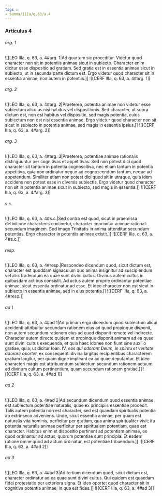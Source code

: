```yaml
---
tags : 
- Summa/IIIa/q.63/a.4
---
```


### Articulus 4

###### arg. 1
![[LEO IIIa, q. 63, a. 4#arg. 1|Ad quartum sic proceditur. Videtur quod character non sit in potentiis animae sicut in subiecto. Character enim dicitur esse dispositio ad gratiam. Sed gratia est in essentia animae sicut in subiecto, ut in secunda parte dictum est. Ergo videtur quod character sit in essentia animae, non autem in potentiis.]]
![[CERF IIIa, q. 63, a. 4#arg. 1]]

###### arg. 2
![[LEO IIIa, q. 63, a. 4#arg. 2|Praeterea, potentia animae non videtur esse subiectum alicuius nisi habitus vel dispositionis. Sed character, ut supra dictum est, non est habitus vel dispositio, sed magis potentia, cuius subiectum non est nisi essentia animae. Ergo videtur quod character non sit sicut in subiecto in potentia animae, sed magis in essentia ipsius.]]
![[CERF IIIa, q. 63, a. 4#arg. 2]]

###### arg. 3
![[LEO IIIa, q. 63, a. 4#arg. 3|Praeterea, potentiae animae rationalis distinguuntur per cognitivas et appetitivas. Sed non potest dici quod character sit tantum in potentia cognoscitiva, nec etiam tantum in potentia appetitiva, quia non ordinatur neque ad cognoscendum tantum, neque ad appetendum. Similiter etiam non potest dici quod sit in utraque, quia idem accidens non potest esse in diversis subiectis. Ergo videtur quod character non sit in potentia animae sicut in subiecto, sed magis in essentia.]]
![[CERF IIIa, q. 63, a. 4#arg. 3]]

###### s.c.
![[LEO IIIa, q. 63, a. 4#s.c.|Sed contra est quod, sicut in praemissa definitione characteris continetur, character imprimitur animae rationali secundum imaginem. Sed imago Trinitatis in anima attenditur secundum potentias. Ergo character in potentiis animae existit.]]
![[CERF IIIa, q. 63, a. 4#s.c.]]

###### resp.
![[LEO IIIa, q. 63, a. 4#resp.|Respondeo dicendum quod, sicut dictum est, character est quoddam signaculum quo anima insignitur ad suscipiendum vel aliis tradendum ea quae sunt divini cultus. Divinus autem cultus in quibusdam actibus consistit. Ad actus autem proprie ordinantur potentiae animae, sicut essentia ordinatur ad esse. Et ideo character non est sicut in subiecto in essentia animae, sed in eius potentia.]]
![[CERF IIIa, q. 63, a. 4#resp.]]

###### ad 1
![[LEO IIIa, q. 63, a. 4#ad 1|Ad primum ergo dicendum quod subiectum alicui accidenti attribuitur secundum rationem eius ad quod propinque disponit, non autem secundum rationem eius ad quod disponit remote vel indirecte. Character autem directe quidem et propinque disponit animam ad ea quae sunt divini cultus exequenda, et quia haec idonee non fiunt sine auxilio gratiae, quia, ut dicitur Ioan. IV, *eos qui adorant Deum, in spiritu et veritate adorare oportet*, ex consequenti divina largitas recipientibus characterem gratiam largitur, per quam digne impleant ea ad quae deputantur. Et ideo characteri magis est attribuendum subiectum secundum rationem actuum ad divinum cultum pertinentium, quam secundum rationem gratiae.]]
![[CERF IIIa, q. 63, a. 4#ad 1]]

###### ad 2
![[LEO IIIa, q. 63, a. 4#ad 2|Ad secundum dicendum quod essentia animae est subiectum potentiae naturalis, quae ex principiis essentiae procedit. Talis autem potentia non est character, sed est quaedam spiritualis potentia ab extrinseco adveniens. Unde, sicut essentia animae, per quam est naturalis vita hominis, perficitur per gratiam, qua anima spiritualiter vivit; ita potentia naturalis animae perficitur per spiritualem potentiam, quae est character. Habitus enim et dispositio pertinent ad potentiam animae, eo quod ordinantur ad actus, quorum potentiae sunt principia. Et eadem ratione omne quod ad actum ordinatur, est potentiae tribuendum.]]
![[CERF IIIa, q. 63, a. 4#ad 2]]

###### ad 3
![[LEO IIIa, q. 63, a. 4#ad 3|Ad tertium dicendum quod, sicut dictum est, character ordinatur ad ea quae sunt divini cultus. Qui quidem est quaedam fidei protestatio per exteriora signa. Et ideo oportet quod character sit in cognitiva potentia animae, in qua est fides.]]
![[CERF IIIa, q. 63, a. 4#ad 3]]

